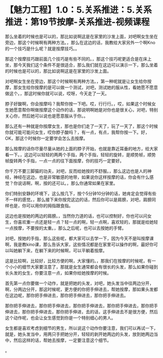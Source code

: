 # 【魅力工程】1.0：5.关系推进：5.关系推进：第19节按摩-关系推进-视频课程

那么坐着的时候也是可以的，那比如说啊这是在家里的沙发上面，对吧啊女生坐在旁边，那这个时候啊有两种方法。，那么在这边的话，我教给大家另外一个啊Kno的一个技巧是什么呢？就是按摩技巧。。

那这个按摩技巧跟前面几个技巧是有些不同的。，那这个技巧呢更适合是在床上坐，那今天我们这个条件不是很适合，那么我们就在这边可以演示一下，那么坐着的时候也是可以的，那比如说啊这是在家里的沙发上面。

对吧啊女生坐在旁边，那这个时候啊有两种方法。，第一种呢就是让女生给你按摩，那女生给你按摩的是可以做一个测试，对吧，测试她的服从性，看她愿不愿意做这个。，那这时候你就可以说，哎呀，今天走了一天。

脖子好酸啊，你会按摩吗？我帮你按一下吧。哎，行行行。，哎，如果这个时候女生她愿意帮你啊做按摩这个动作的话，那说明啊她是对你也是很关心，对吧，特别关心你，然后她可以说也是愿意服从于你。。

那么还有一种就是你按摩女生，那也是你们走了一天了，玩了一天了，那这个时候你就可能可能问女生，哎你脖子酸吗？，有一点，有点，我帮你按一下。好，OK，那这个时候你一定要学会怎么去按摩。

那么按摩的话你尽量尽量从她的上面的脖子开始，也就是靠近耳垂的地方，给大家看一下。，这边可以轻轻的两两个手指，两个手指，轻轻的旋转，是顺势帧，顺势帧旋转两个手指，一点一点的往下面按摩，你的技巧一定要好。

你千万不要三脚猫的功夫，对吧，反而给她按的不舒服。，那么这边也是人的神经，神经在这边，也是非常敏感的地带，如果说你这样按摩的话，你会有什么感觉？你说话啊，啊，按的还可以。，那么你通常如果在家里。

你们特别安静的环境下，这么按几下，按个5分钟10分钟的话，她肯定会觉得有些不一样的感觉。，那么接下来你按完这边的话，然后你可以是肩膀，对吧，肩膀同样也是，你可以用你的拇指跟食指。

这边也是按她的两边的肩膀。，当然你力道的话，也可以控制好，你也可以问女生，你喜欢重一点还是轻一点？轻一点的啊，轻一点啊，喜欢轻的，那就是给她轻一点按摩，不要按的太重。，那么之后呢，也可以去按她的手臂。

对吧，按她的手指，那么这些呢，都大家可以去学一下，因为今天不是叫按摩课啊，我是教kino课，那么告诉大家，这些情况都是在家里可以操作的啊，最好你可以叫她躺下来，在躺下来的时候啊，可以平躺着按摩。

这是比较啊，比较好，比较方便的啊，大家懂的。，那我们在按摩的时候呢，有一个小小的细节大家要注意了，那就是女生通常都会有很长的头发，那么如果你碰到长头发的女生，你要注意一点，如果你给她按摩的时候。

首先第一点你要做一个动作，就是把她的头发，对吧，她头发当中往两边分开，啊，分两边分开，那这时候呢，更方便的你把手伸进去，帮她按摩，那如果头发都在这边呢，那你把手伸进去，那你把手伸进去，那你把手伸进去。

那你把手伸进去，那你把手伸进去，那你把手伸进去，那你把手伸进去，那你把手伸进去，那你把手伸进去，那你把手伸进，去的话，这手伸进去不是很方便，然后这个动作呢，也会让女生感觉到你是一个特别细心的男人。

女生都是喜欢考虑到细节的男生，所以说这个动作你要注意，我们可以再试一下，就是，她头发当中，用两只手把她分开，轻轻的剥开她两边的头发，放到她两边当中，然后这样的话，帮她去按摩，一定要注意这个细节。

。